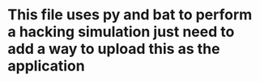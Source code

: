 <h1>This file  uses py and bat to perform a hacking simulation just need to add a way to upload this as the application</h1>
